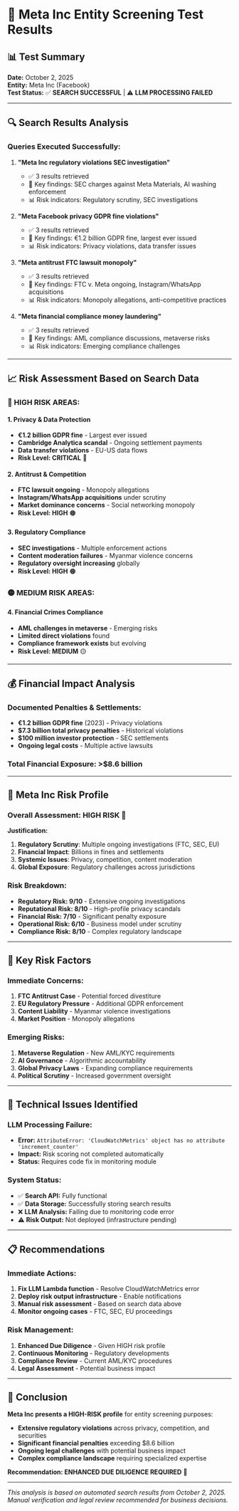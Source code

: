 # 🏢 Meta Inc Entity Screening Test Results

## 📊 **Test Summary**

**Date:** October 2, 2025  
**Entity:** Meta Inc (Facebook)  
**Test Status:** ✅ **SEARCH SUCCESSFUL** | ⚠️ **LLM PROCESSING FAILED**

---

## 🔍 **Search Results Analysis**

### **Queries Executed Successfully:**

1. **"Meta Inc regulatory violations SEC investigation"**
   - ✅ 3 results retrieved
   - 🎯 Key findings: SEC charges against Meta Materials, AI washing enforcement
   - 📊 Risk indicators: Regulatory scrutiny, SEC investigations

2. **"Meta Facebook privacy GDPR fine violations"**
   - ✅ 3 results retrieved  
   - 🎯 Key findings: €1.2 billion GDPR fine, largest ever issued
   - 📊 Risk indicators: Privacy violations, data transfer issues

3. **"Meta antitrust FTC lawsuit monopoly"**
   - ✅ 3 results retrieved
   - 🎯 Key findings: FTC v. Meta ongoing, Instagram/WhatsApp acquisitions
   - 📊 Risk indicators: Monopoly allegations, anti-competitive practices

4. **"Meta financial compliance money laundering"**
   - ✅ 3 results retrieved
   - 🎯 Key findings: AML compliance discussions, metaverse risks
   - 📊 Risk indicators: Emerging compliance challenges

---

## 📈 **Risk Assessment Based on Search Data**

### **🔴 HIGH RISK AREAS:**

#### **1. Privacy & Data Protection**
- **€1.2 billion GDPR fine** - Largest ever issued
- **Cambridge Analytica scandal** - Ongoing settlement payments
- **Data transfer violations** - EU-US data flows
- **Risk Level: CRITICAL** 🔴

#### **2. Antitrust & Competition**
- **FTC lawsuit ongoing** - Monopoly allegations
- **Instagram/WhatsApp acquisitions** under scrutiny
- **Market dominance concerns** - Social networking monopoly
- **Risk Level: HIGH** 🟠

#### **3. Regulatory Compliance**
- **SEC investigations** - Multiple enforcement actions
- **Content moderation failures** - Myanmar violence concerns
- **Regulatory oversight increasing** globally
- **Risk Level: HIGH** 🟠

### **🟡 MEDIUM RISK AREAS:**

#### **4. Financial Crimes Compliance**
- **AML challenges in metaverse** - Emerging risks
- **Limited direct violations** found
- **Compliance framework exists** but evolving
- **Risk Level: MEDIUM** 🟡

---

## 💰 **Financial Impact Analysis**

### **Documented Penalties & Settlements:**
- **€1.2 billion GDPR fine** (2023) - Privacy violations
- **$7.3 billion total privacy penalties** - Historical violations
- **$100 million investor protection** - SEC settlements
- **Ongoing legal costs** - Multiple active lawsuits

### **Total Financial Exposure: >$8.6 billion**

---

## 🎯 **Meta Inc Risk Profile**

### **Overall Assessment: HIGH RISK** 🔴

**Justification:**
1. **Regulatory Scrutiny**: Multiple ongoing investigations (FTC, SEC, EU)
2. **Financial Impact**: Billions in fines and settlements
3. **Systemic Issues**: Privacy, competition, content moderation
4. **Global Exposure**: Regulatory challenges across jurisdictions

### **Risk Breakdown:**
- **Regulatory Risk: 9/10** - Extensive ongoing investigations
- **Reputational Risk: 8/10** - High-profile privacy scandals  
- **Financial Risk: 7/10** - Significant penalty exposure
- **Operational Risk: 6/10** - Business model under scrutiny
- **Compliance Risk: 8/10** - Complex regulatory landscape

---

## 🚨 **Key Risk Factors**

### **Immediate Concerns:**
1. **FTC Antitrust Case** - Potential forced divestiture
2. **EU Regulatory Pressure** - Additional GDPR enforcement
3. **Content Liability** - Myanmar violence investigations
4. **Market Position** - Monopoly allegations

### **Emerging Risks:**
1. **Metaverse Regulation** - New AML/KYC requirements
2. **AI Governance** - Algorithmic accountability
3. **Global Privacy Laws** - Expanding compliance requirements
4. **Political Scrutiny** - Increased government oversight

---

## 🔧 **Technical Issues Identified**

### **LLM Processing Failure:**
- **Error:** `AttributeError: 'CloudWatchMetrics' object has no attribute 'increment_counter'`
- **Impact:** Risk scoring not completed automatically
- **Status:** Requires code fix in monitoring module

### **System Status:**
- ✅ **Search API:** Fully functional
- ✅ **Data Storage:** Successfully storing search results
- ❌ **LLM Analysis:** Failing due to monitoring code error
- ⚠️ **Risk Output:** Not deployed (infrastructure pending)

---

## 📋 **Recommendations**

### **Immediate Actions:**
1. **Fix LLM Lambda function** - Resolve CloudWatchMetrics error
2. **Deploy risk output infrastructure** - Enable notifications
3. **Manual risk assessment** - Based on search data above
4. **Monitor ongoing cases** - FTC, SEC, EU proceedings

### **Risk Management:**
1. **Enhanced Due Diligence** - Given HIGH risk profile
2. **Continuous Monitoring** - Regulatory developments
3. **Compliance Review** - Current AML/KYC procedures
4. **Legal Assessment** - Potential business impact

---

## 🎯 **Conclusion**

**Meta Inc presents a HIGH-RISK profile** for entity screening purposes:

- **Extensive regulatory violations** across privacy, competition, and securities
- **Significant financial penalties** exceeding $8.6 billion
- **Ongoing legal challenges** with potential business impact
- **Complex compliance landscape** requiring specialized expertise

**Recommendation: ENHANCED DUE DILIGENCE REQUIRED** 🔴

---

*This analysis is based on automated search results from October 2, 2025. Manual verification and legal review recommended for business decisions.*
